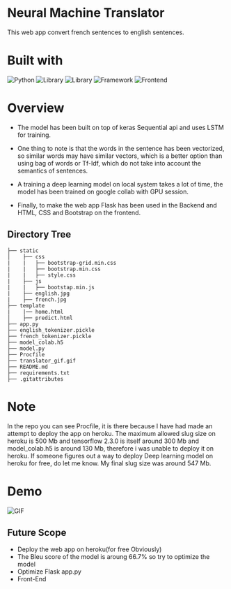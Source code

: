 # Neural Machine Translator

This web app convert french sentences to english sentences.

# Built with

![Python](https://img.shields.io/badge/Python-3.8-blueviolet)
![Library](https://img.shields.io/badge/Library-keras-red)
![Library](https://img.shields.io/badge/Library-tensorflow-blue)
![Framework](https://img.shields.io/badge/Framework-Flask-red)
![Frontend](https://img.shields.io/badge/Frontend-HTML%2FCSS%2FJS-blueviolet)

# Overview

-   The model has been built on top of keras Sequential api and uses LSTM for training.

-   One thing to note is that the words in the sentence has been vectorized, so similar words may have similar vectors, which is a better option than using bag of words or Tf-Idf, which do not take into account the semantics of sentences.

-   A training a deep learning model on local system takes a lot of time, the model has been trained on google collab with GPU session.

-   Finally, to make the web app Flask has been used in the Backend and HTML, CSS and Bootstrap on the frontend.

## Directory Tree

```
├── static
│    ├── css
|    |   ├── bootstrap-grid.min.css
|    |   ├── bootstrap.min.css
|    |   ├── style.css
|    ├── js
|    |   ├── bootstap.min.js
|    ├── english.jpg
|    ├── french.jpg
├── template
|    |── home.html
│    ├── predict.html
├── app.py
├── english_tokenizer.pickle
├── french_tokenizer.pickle
├── model_colab.h5
├── model.py
├── Procfile
├── translator_gif.gif
├── README.md
├── requirements.txt
├── .gitattributes
```

# Note

In the repo you can see Procfile, it is there because I have had made an attempt to deploy the app on heroku. The maximum allowed slug size on heroku is 500 Mb and tensorflow 2.3.0 is itself around 300 Mb and model_colab.h5 is around 130 Mb, therefore i was unable to deploy it on heroku.
If someone figures out a way to deploy Deep learning model on heroku for free, do let me know. My final slug size was around 547 Mb.

# Demo

![GIF](./translator_gif.gif)

## Future Scope

-   Deploy the web app on heroku(for free Obviously)
-   The Bleu score of the model is aroung 66.7% so try to optimize the model
-   Optimize Flask app.py
-   Front-End
